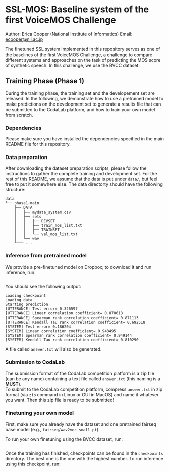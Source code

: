 # SSL-MOS: Baseline system of the first VoiceMOS Challenge

Author: Erica Cooper (National Institute of Informatics) Email: ecooper@nii.ac.jp

The finetuned SSL system implemented in this repository serves as one of the baselines of the first VoiceMOS Challenge, a challenge to compare different systems and approaches on the task of predicting the MOS score of synthetic speech.  In this challenge, we use the BVCC dataset.

## Training Phase (Phase 1)

During the training phase, the training set and the developement set are released. In the following, we demonstrate how to use a pretrained model to make predictions on the development set to generate a results file that can be submitted to the CodaLab platform, and how to train your own model from scratch.

### Dependencies

Please make sure you have installed the dependencies specified in the main README file for this repository.

### Data preparation

After downloading the dataset preparation scripts, please follow the instructions to gather the complete training and development set. For the rest of this README, we assume that the data is put under `data/`, but feel free to put it somewhere else. The data directorty should have the following structure:
```
data
└── phase1-main
    ├── DATA
    │   ├── mydata_system.csv
    │   ├── sets
    │   │   ├── DEVSET
    │   │   ├── train_mos_list.txt
    │   │   ├── TRAINSET
    │   │   └── val_mos_list.txt
    │   └── wav
    └─── ...
```

### Inference from pretrained model

We provide a pre-finetuned model on Dropbox; to download it and run inference, run:

```python run_inference_for_challenge.py --datadir data/phase1-main/DATA
```

You should see the following output:

```DEVICE: cuda
Loading checkpoint
Loading data
Starting prediction
[UTTERANCE] Test error= 0.326597
[UTTERANCE] Linear correlation coefficient= 0.870618
[UTTERANCE] Spearman rank correlation coefficient= 0.871113
[UTTERANCE] Kendall Tau rank correlation coefficient= 0.692518
[SYSTEM] Test error= 0.186204
[SYSTEM] Linear correlation coefficient= 0.943495
[SYSTEM] Spearman rank correlation coefficient= 0.949144
[SYSTEM] Kendall Tau rank correlation coefficient= 0.810290
```

A file called `answer.txt` will also be generated.

### Submission to CodaLab

The submission format of the CodaLab competition platform is a zip file (can be any name) containing a text file called `answer.txt` (this naming is a **MUST**).  
To submit to the CodaLab competition platform, compress `answer.txt` in zip format (via `zip` command in Linux or GUI in MacOS) and name it whatever you want. Then this zip file is ready to be submitted!

### Finetuning your own model

First, make sure you already have the dataset and one pretrained fairseq base model (e.g., `fairseq/wav2vec_small.pt`).

To run your own finetuning using the BVCC dataset, run:

```python mos_fairseq.py --datadir data/phase1-main/DATA --fairseq_base_model fairseq/wav2vec_small.pt
```

Once the training has finished, checkpoints can be found in the `checkpoints` directory.  The best one is the one with the highest number.  To run inference using this checkpoint, run:

```python predict.py --fairseq_base_model fairseq/wav2vec_small.pt --finetuned_checkpoint checkpoints/ckpt_XX --datadir data/phase1-main/DATA 
```
